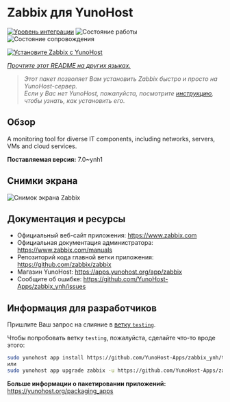 <!--
Важно: этот README был автоматически сгенерирован <https://github.com/YunoHost/apps/tree/master/tools/readme_generator>
Он НЕ ДОЛЖЕН редактироваться вручную.
-->

# Zabbix для YunoHost

[![Уровень интеграции](https://apps.yunohost.org/badge/integration/zabbix)](https://ci-apps.yunohost.org/ci/apps/zabbix/)
![Состояние работы](https://apps.yunohost.org/badge/state/zabbix)
![Состояние сопровождения](https://apps.yunohost.org/badge/maintained/zabbix)

[![Установите Zabbix с YunoHost](https://install-app.yunohost.org/install-with-yunohost.svg)](https://install-app.yunohost.org/?app=zabbix)

*[Прочтите этот README на других языках.](./ALL_README.md)*

> *Этот пакет позволяет Вам установить Zabbix быстро и просто на YunoHost-сервер.*  
> *Если у Вас нет YunoHost, пожалуйста, посмотрите [инструкцию](https://yunohost.org/install), чтобы узнать, как установить его.*

## Обзор

A monitoring tool for diverse IT components, including networks, servers, VMs and cloud services.

**Поставляемая версия:** 7.0~ynh1

## Снимки экрана

![Снимок экрана Zabbix](./doc/screenshots/screenshot1.png)

## Документация и ресурсы

- Официальный веб-сайт приложения: <https://www.zabbix.com>
- Официальная документация администратора: <https://www.zabbix.com/manuals>
- Репозиторий кода главной ветки приложения: <https://github.com/zabbix/zabbix>
- Магазин YunoHost: <https://apps.yunohost.org/app/zabbix>
- Сообщите об ошибке: <https://github.com/YunoHost-Apps/zabbix_ynh/issues>

## Информация для разработчиков

Пришлите Ваш запрос на слияние в [ветку `testing`](https://github.com/YunoHost-Apps/zabbix_ynh/tree/testing).

Чтобы попробовать ветку `testing`, пожалуйста, сделайте что-то вроде этого:

```bash
sudo yunohost app install https://github.com/YunoHost-Apps/zabbix_ynh/tree/testing --debug
или
sudo yunohost app upgrade zabbix -u https://github.com/YunoHost-Apps/zabbix_ynh/tree/testing --debug
```

**Больше информации о пакетировании приложений:** <https://yunohost.org/packaging_apps>
